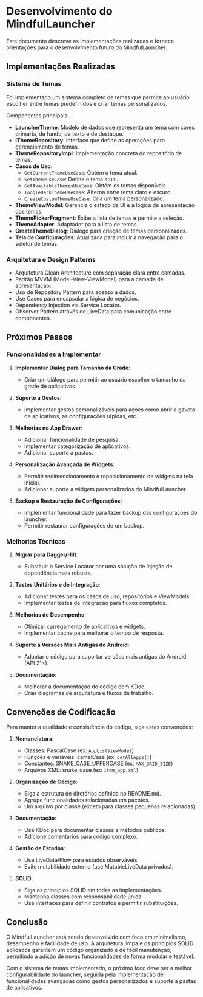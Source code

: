 # Desenvolvimento do MindfulLauncher

Este documento descreve as implementações realizadas e fornece orientações para o desenvolvimento futuro do MindfulLauncher.

## Implementações Realizadas

### Sistema de Temas
Foi implementado um sistema completo de temas que permite ao usuário escolher entre temas predefinidos e criar temas personalizados. 

Componentes principais:
- **LauncherTheme**: Modelo de dados que representa um tema com cores primária, de fundo, de texto e de destaque.
- **IThemeRepository**: Interface que define as operações para gerenciamento de temas.
- **ThemeRepositoryImpl**: Implementação concreta do repositório de temas.
- **Casos de Uso**:
  - `GetCurrentThemeUseCase`: Obtém o tema atual.
  - `SetThemeUseCase`: Define o tema atual.
  - `GetAvailableThemesUseCase`: Obtém os temas disponíveis.
  - `ToggleDarkThemeUseCase`: Alterna entre tema claro e escuro.
  - `CreateCustomThemeUseCase`: Cria um tema personalizado.
- **ThemeViewModel**: Gerencia o estado da UI e a lógica de apresentação dos temas.
- **ThemePickerFragment**: Exibe a lista de temas e permite a seleção.
- **ThemeAdapter**: Adaptador para a lista de temas.
- **CreateThemeDialog**: Diálogo para criação de temas personalizados.
- **Tela de Configurações**: Atualizada para incluir a navegação para o seletor de temas.

### Arquitetura e Design Patterns
- Arquitetura Clean Architecture com separação clara entre camadas.
- Padrão MVVM (Model-View-ViewModel) para a camada de apresentação.
- Uso de Repository Pattern para acesso a dados.
- Use Cases para encapsular a lógica de negócios.
- Dependency Injection via Service Locator.
- Observer Pattern através de LiveData para comunicação entre componentes.

## Próximos Passos

### Funcionalidades a Implementar
1. **Implementar Dialog para Tamanho da Grade**:
   - Criar um diálogo para permitir ao usuário escolher o tamanho da grade de aplicativos.

2. **Suporte a Gestos**:
   - Implementar gestos personalizáveis para ações como abrir a gaveta de aplicativos, as configurações rápidas, etc.

3. **Melhorias no App Drawer**:
   - Adicionar funcionalidade de pesquisa.
   - Implementar categorização de aplicativos.
   - Adicionar suporte a pastas.

4. **Personalização Avançada de Widgets**:
   - Permitir redimensionamento e reposicionamento de widgets na tela inicial.
   - Adicionar suporte a widgets personalizados do MindfulLauncher.

5. **Backup e Restauração de Configurações**:
   - Implementar funcionalidade para fazer backup das configurações do launcher.
   - Permitir restaurar configurações de um backup.

### Melhorias Técnicas
1. **Migrar para Dagger/Hilt**:
   - Substituir o Service Locator por uma solução de injeção de dependência mais robusta.

2. **Testes Unitários e de Integração**:
   - Adicionar testes para os casos de uso, repositórios e ViewModels.
   - Implementar testes de integração para fluxos completos.

3. **Melhorias de Desempenho**:
   - Otimizar carregamento de aplicativos e widgets.
   - Implementar cache para melhorar o tempo de resposta.

4. **Suporte a Versões Mais Antigas do Android**:
   - Adaptar o código para suportar versões mais antigas do Android (API 21+).

5. **Documentação**:
   - Melhorar a documentação do código com KDoc.
   - Criar diagramas de arquitetura e fluxos de trabalho.

## Convenções de Codificação

Para manter a qualidade e consistência do código, siga estas convenções:

1. **Nomenclatura**:
   - Classes: PascalCase (ex: `AppListViewModel`)
   - Funções e variáveis: camelCase (ex: `getAllApps()`)
   - Constantes: SNAKE_CASE_UPPERCASE (ex: `MAX_GRID_SIZE`)
   - Arquivos XML: snake_case (ex: `item_app.xml`)

2. **Organização de Código**:
   - Siga a estrutura de diretórios definida no README.md.
   - Agrupe funcionalidades relacionadas em pacotes.
   - Um arquivo por classe (exceto para classes pequenas relacionadas).

3. **Documentação**:
   - Use KDoc para documentar classes e métodos públicos.
   - Adicione comentários para código complexo.

4. **Gestão de Estados**:
   - Use LiveData/Flow para estados observáveis.
   - Evite mutabilidade externa (use MutableLiveData privados).

5. **SOLID**:
   - Siga os princípios SOLID em todas as implementações.
   - Mantenha classes com responsabilidade única.
   - Use interfaces para definir contratos e permitir substituições.

## Conclusão

O MindfulLauncher está sendo desenvolvido com foco em minimalismo, desempenho e facilidade de uso. A arquitetura limpa e os princípios SOLID aplicados garantem um código organizado e de fácil manutenção, permitindo a adição de novas funcionalidades de forma modular e testável.

Com o sistema de temas implementado, o próximo foco deve ser a melhor configurabilidade do launcher, seguida pela implementação de funcionalidades avançadas como gestos personalizados e suporte a pastas de aplicativos.